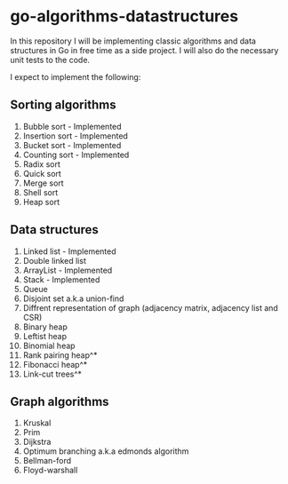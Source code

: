 # go-algorithms-datastructures
In this repository I will be implementing classic algorithms and data structures in Go in free time as a side project.
I will also do the necessary unit tests to the code.

I expect to implement the following:

## Sorting algorithms
1. Bubble sort - Implemented
2. Insertion sort - Implemented
3. Bucket sort - Implemented
4. Counting sort - Implemented
5. Radix sort
6. Quick sort
7. Merge sort
8. Shell sort
9. Heap sort

## Data structures
1. Linked list - Implemented
2. Double linked list
3. ArrayList - Implemented
4. Stack - Implemented
5. Queue
6. Disjoint set a.k.a union-find
7. Diffrent representation of graph (adjacency matrix, adjacency list and CSR)
8. Binary heap
9. Leftist heap
10. Binomial heap
11. Rank pairing heap^*
12. Fibonacci heap^*
13. Link-cut trees^*

## Graph algorithms
1. Kruskal
2. Prim
3. Dijkstra
4. Optimum branching a.k.a edmonds algorithm
5. Bellman-ford
6. Floyd-warshall

